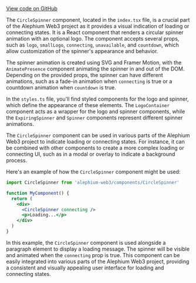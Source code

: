 [View code on GitHub](https://github.com/alephium/alephium-web3/.autodoc/docs/json/packages/web3-react/src/components/ConnectModal/ConnectWithInjector/CircleSpinner)

The `CircleSpinner` component, located in the `index.tsx` file, is a crucial part of the Alephium Web3 project as it provides a visual indication of loading or connecting states. It is a React component that renders a circular spinner animation with an optional logo. The component accepts several props, such as `logo`, `smallLogo`, `connecting`, `unavailable`, and `countdown`, which allow customization of the spinner's appearance and behavior.

The spinner animation is created using SVG and Framer Motion, with the `AnimatePresence` component animating the spinner in and out of the DOM. Depending on the provided props, the spinner can have different animations, such as a fade-in animation when `connecting` is true or a countdown animation when `countdown` is true.

In the `styles.ts` file, you'll find styled components for the logo and spinner, which define the appearance of these elements. The `LogoContainer` component acts as a wrapper for the logo and spinner components, while the `ExpiringSpinner` and `Spinner` components represent different spinner animations.

The `CircleSpinner` component can be used in various parts of the Alephium Web3 project to indicate loading or connecting states. For instance, it can be combined with other components to create a more complex loading or connecting UI, such as in a modal or overlay to indicate a background process.

Here's an example of how the `CircleSpinner` component might be used:

```jsx
import CircleSpinner from 'alephium-web3/components/CircleSpinner'

function MyComponent() {
  return (
    <div>
      <CircleSpinner connecting />
      <p>Loading...</p>
    </div>
  )
}
```

In this example, the `CircleSpinner` component is used alongside a paragraph element to display a loading message. The spinner will be visible and animated when the `connecting` prop is true. This component can be easily integrated into various parts of the Alephium Web3 project, providing a consistent and visually appealing user interface for loading and connecting states.
